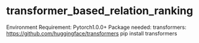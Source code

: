 # transformer_based_relation_ranking
Environment Requirement:
  Pytorch1.0.0+
Package needed:
  transformers: https://github.com/huggingface/transformers
  pip install transformers
